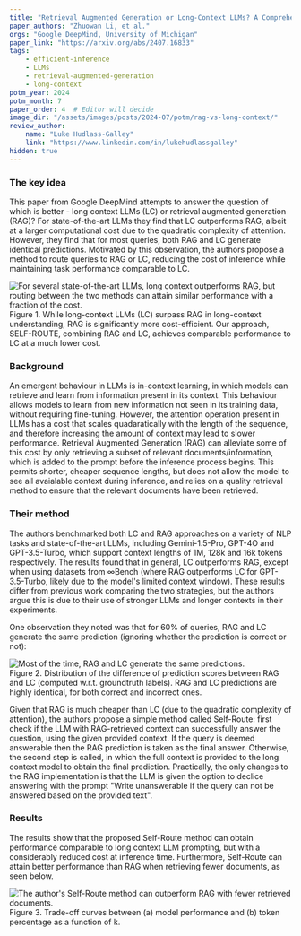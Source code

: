 ```yaml
---
title: "Retrieval Augmented Generation or Long-Context LLMs? A Comprehensive Study and Hybrid Approach"
paper_authors: "Zhuowan Li, et al."
orgs: "Google DeepMind, University of Michigan"
paper_link: "https://arxiv.org/abs/2407.16833"
tags:
    - efficient-inference
    - LLMs
    - retrieval-augmented-generation
    - long-context
potm_year: 2024
potm_month: 7
paper_order: 4  # Editor will decide
image_dir: "/assets/images/posts/2024-07/potm/rag-vs-long-context/"
review_author:
    name: "Luke Hudlass-Galley"
    link: "https://www.linkedin.com/in/lukehudlassgalley"
hidden: true
---
```



### The key idea

This paper from Google DeepMind attempts to answer the question of which is better - long context LLMs (LC) or retrieval augmented generation (RAG)? For state-of-the-art LLMs they find that LC outperforms RAG, albeit at a larger computational cost due to the quadratic complexity of attention. However, they find that for most queries, both RAG and LC generate identical predictions. Motivated by this observation, the authors propose a method to route queries to RAG or LC, reducing the cost of inference while maintaining task performance comparable to LC.

<img src="{{ page.image_dir | append: 'method-comparison.png' | relative_url }}" alt="For several state-of-the-art LLMs, long context outperforms RAG, but routing between the two methods can attain similar performance with a fraction of the cost.">
<figcaption>Figure 1. While long-context LLMs (LC) surpass RAG in long-context understanding, RAG is significantly more cost-efficient. Our approach, SELF-ROUTE, combining RAG and LC, achieves comparable performance to LC at a much lower cost.</figcaption>

### Background

An emergent behaviour in LLMs is in-context learning, in which models can retrieve and learn from information present in its context. This behaviour allows models to learn from new information not seen in its training data, without requiring fine-tuning. However, the attention operation present in LLMs has a cost that scales quadaratically with the length of the sequence, and therefore increasing the amount of context may lead to slower performance. Retrieval Augmented Generation (RAG) can alleviate some of this cost by only retrieving a subset of relevant documents/information, which is added to the prompt before the inference process begins. This permits shorter, cheaper sequence lengths, but does not allow the model to see all avaialable context during inference, and relies on a quality retrieval method to ensure that the relevant documents have been retrieved.

### Their method

The authors benchmarked both LC and RAG approaches on a variety of NLP tasks and state-of-the-art LLMs, including Gemini-1.5-Pro, GPT-4O and GPT-3.5-Turbo, which support context lengths of 1M, 128k and 16k tokens respectively. The results found that in general, LC outperforms RAG, except when using datasets from $\infty\text{Bench}$ (where RAG outperforms LC for GPT-3.5-Turbo, likely due to the model's limited context window). These results differ from previous work comparing the two strategies, but the authors argue this is due to their use of stronger LLMs and longer contexts in their experiments.

One observation they noted was that for 60% of queries, RAG and LC generate the same prediction (ignoring whether the prediction is correct or not):

<img src="{{ page.image_dir | append: 'prediction-distribution.png' | relative_url }}" alt="Most of the time, RAG and LC generate the same predictions.">
<figcaption>Figure 2. Distribution of the difference of prediction scores between RAG and LC (computed w.r.t. groundtruth labels). RAG and LC predictions are highly identical, for both correct and incorrect ones.</figcaption>

Given that RAG is much cheaper than LC (due to the quadratic complexity of attention), the authors propose a simple method called Self-Route: first check if the LLM with RAG-retrieved context can successfully answer the question, using the given provided context. If the query is deemed answerable then the RAG prediction is taken as the final answer. Otherwise, the second step is called, in which the full context is provided to the long context model to obtain the final prediction. Practically, the only changes to the RAG implementation is that the LLM is given the option to declice answering with the prompt "Write unanswerable if the query can not be answered based on the provided text".


### Results

The results show that the proposed Self-Route method can obtain performance comparable to long context LLM prompting, but with a considerably reduced cost at inference time. Furthermore, Self-Route can attain better performance than RAG when retrieving fewer documents, as seen below.

<img src="{{ page.image_dir | append: 'top-k-ablation.png' | relative_url }}" alt="The author's Self-Route method can outperform RAG with fewer retrieved documents.">
<figcaption>Figure 3. Trade-off curves between (a) model performance and (b) token percentage as a function of k.</figcaption>

